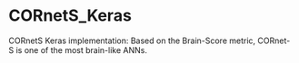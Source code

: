 # CORnetS_Keras
CORnetS Keras implementation:
Based on the Brain-Score metric, CORnet-S is one of the most brain-like ANNs.
